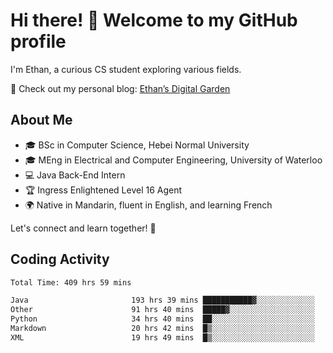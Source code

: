 # Hi there! 👋 Welcome to my GitHub profile  

I'm Ethan, a curious CS student exploring various fields.  

📌 Check out my personal blog: [Ethan’s Digital Garden](https://fortii2.github.io/)  

## About Me  
- 🎓 BSc in Computer Science, Hebei Normal University
- 🎓 MEng in Electrical and Computer Engineering, University of Waterloo
- 💻 Java Back-End Intern
- 🏆 Ingress Enlightened Level 16 Agent  
- 🌍 Native in Mandarin, fluent in English, and learning French  

Let's connect and learn together! 🚀  

## Coding Activity
<!--START_SECTION:waka-->

```txt
Total Time: 409 hrs 59 mins

Java                       193 hrs 39 mins ███████████▓░░░░░░░░░░░░░   47.23 %
Other                      91 hrs 40 mins  █████▓░░░░░░░░░░░░░░░░░░░   22.36 %
Python                     34 hrs 40 mins  ██░░░░░░░░░░░░░░░░░░░░░░░   08.46 %
Markdown                   20 hrs 42 mins  █▒░░░░░░░░░░░░░░░░░░░░░░░   05.05 %
XML                        19 hrs 49 mins  █▒░░░░░░░░░░░░░░░░░░░░░░░   04.84 %
```

<!--END_SECTION:waka-->
